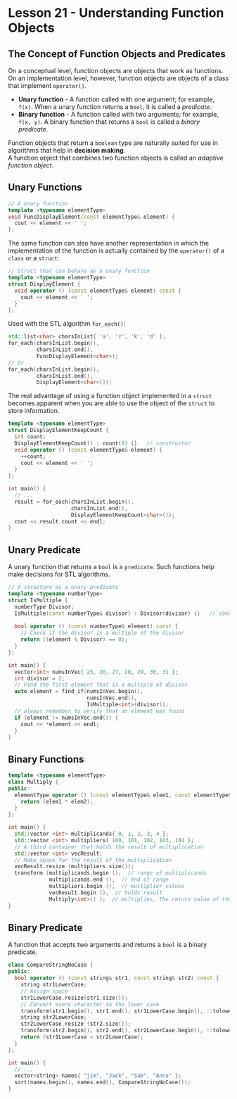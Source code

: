 # Lesson 21 - Understanding Function Objects

## The Concept of Function Objects and Predicates
On a conceptual level, function objects are objects that work as functions.   
On an implementation level, however, function objects are objects of a class that implement `operator()`.
* **Unary function** - A function called with one argument; for example, `f(x)`. When a unary function returns a `bool`, it is called a *predicate*.
* **Binary function** - A function called with two arguments; for example, `f(x, y)`. A binary function that returns a `bool` is called a *binary predicate*.

Function objects that return a `boolean` type are naturally suited for use in algorithms that help in **decision making**.  
A function object that combines two function objects is called an *adaptive function object*.

## Unary Functions
```c++
// A unary function
template <typename elementType>
void FuncDisplayElement(const elementType& element) {
  cout << element << ' '; 
};
```
The same function can also have another representation in which the implementation of the function is actually contained by the `operator()` of a `class` or a `struct`:   
```c++
// Struct that can behave as a unary function 
template <typename elementType> 
struct DisplayElement {
  void operator () (const elementType& element) const {
    cout << element << ' '; 
  }
};
```
Used with the STL algorithm `for_each()`: 
```c++
std::list<char> charsInList{ 'a', 'z', 'k', 'd' };
for_each(charsInList.begin(),
         charsInList.end(),
         FuncDisplayElement<char>);
// Or
for_each(charsInList.begin(),
         charsInList.end(),
         DisplayElement<char>());
```
The real advantage of using a function object implemented in a `struct` becomes apparent when you are able to use the object of the `struct` to store information.
```c++
template <typename elementType> 
struct DisplayElementKeepCount {
  int count;
  DisplayElementKeepCount() : count(0) {}   // constructor
  void operator () (const elementType& element) {
    ++count; 
    cout << element << ' '; 
  }
};

int main() {
  // ...
  result = for_each(charsInList.begin(),
                    charsInList.end(),
                    DisplayElementKeepCount<char>());
  cout << result.count << endl;
}
```

## Unary Predicate 
A unary function that returns a `bool` is a `predicate`. Such functions help make decisions for STL algorithms.
```c++
// A structure as a unary predicate
template <typename numberType> 
struct IsMultiple {
  numberType Divisor;
  IsMultiple(const numberType& divisor) : Divisor(divisor) {}   // constructor
  
  bool operator () (const numberType& element) const {
    // Check if the divisor is a multiple of the divisor
    return ((element % Divisor) == 0);
  }
};

int main() {
  vector<int> numsInVec{ 25, 26, 27, 28, 29, 30, 31 };
  int divisor = 2;
  // Find the first element that is a multiple of divisor
  auto element = find_if(numsInVec.begin(), 
                         numsInVec.end(), 
                         IsMultiple<int>(divisor));
  // always remember to verify that an element was found
  if (element != numsInVec.end()) {
    cout << *element << endl;
  }
}
```

## Binary Functions
```c++
template <typename elementType> 
class Multiply {
public:
  elementType operator () (const elementType& elem1, const elementType& elem2) { 
    return (elem1 * elem2); 
  }
};

int main() {
  std::vector <int> multiplicands{ 0, 1, 2, 3, 4 };
  std::vector <int> multipliers{ 100, 101, 102, 103, 104 };
  // A third container that holds the result of multiplication
  std::vector <int> vecResult;
  // Make space for the result of the multiplication
  vecResult.resize (multipliers.size());
  transform (multiplicands.begin (),  // range of multiplicands
             multiplicands.end (),  // end of range
             multipliers.begin (),  // multiplier values
             vecResult.begin (),  // holds result
             Multiply<int>() );  // multiplies, The return value of the operator() is held in vecResult.
}
```

## Binary Predicate
A function that accepts two arguments and returns a `bool` is a binary predicate.
```c++
class CompareStringNoCase {
public:
  bool operator () (const string& str1, const string& str2) const {
    string str1LowerCase;
    // Assign space 
    str1LowerCase.resize(str1.size()); 
    // Convert every character to the lower case
    transform(str1.begin(), str1.end(), str1LowerCase.begin(), ::tolower);
    string str2LowerCase; 
    str2LowerCase.resize (str2.size());
    transform(str2.begin(), str2.end(), str2LowerCase.begin(), ::tolower);
    return (str1LowerCase < str2LowerCase);
  }
};

int main() {
  // ...
  vector<string> names{ "jim", "Jack", "Sam", "Anna" };
  sort(names.begin(), names.end(), CompareStringNoCase());
}
```




